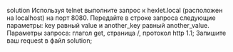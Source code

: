 solution
Используя telnet выполните запрос к hexlet.local (расположен на localhost) на порт 8080. Передайте в строке запроса следующие параметры: key равный value и another_key равный another_value. Параметры запроса: глагол get, страница /, протокол http 1.1;
Запишите ваш request в файл solution;
